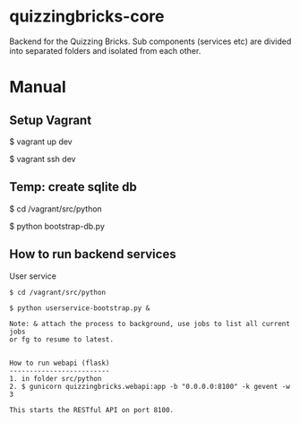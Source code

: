 quizzingbricks-core
===================

Backend for the Quizzing Bricks. Sub components (services etc) are divided into separated folders and isolated from each other.

Manual
======

Setup Vagrant
-------------
$ vagrant up dev

$ vagrant ssh dev

Temp: create sqlite db
----------------------
$ cd /vagrant/src/python

$ python bootstrap-db.py


How to run backend services
---------------------------
User service
~~~~~~~~~~~~
$ cd /vagrant/src/python

$ python userservice-bootstrap.py &

Note: & attach the process to background, use jobs to list all current jobs
or fg to resume to latest.


How to run webapi (flask)
-------------------------
1. in folder src/python
2. $ gunicorn quizzingbricks.webapi:app -b "0.0.0.0:8100" -k gevent -w 3

This starts the RESTful API on port 8100.